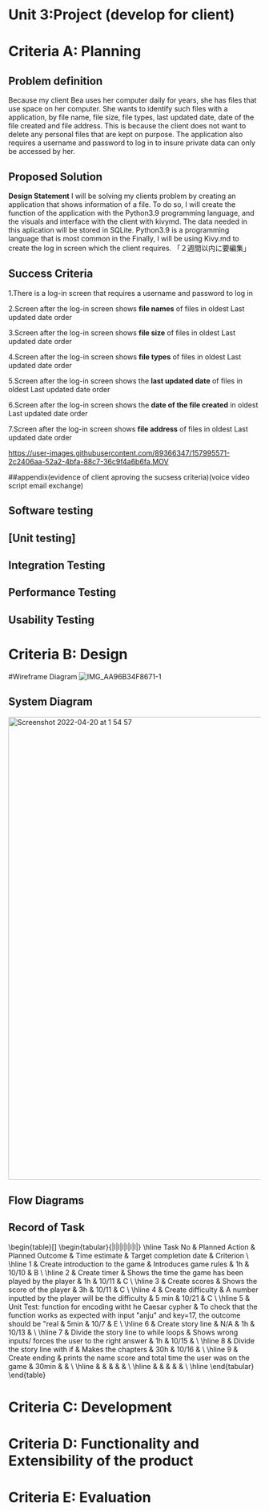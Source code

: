# Unit 3:Project (develop for client) 

# Criteria A: Planning

## Problem definition
Because my client Bea uses her computer daily for years, she has files that use space on her computer. She wants to identify such files with a application, by file name, file size, file types, last updated date, date of the file created and file address. This is because the client does not want to delete any personal files that are kept on purpose. The application also requires a username and password to log in to insure private data can only be accessed by her.

## Proposed Solution
**Design Statement**
I will be solving my clients problem by creating an application that shows information of a file. To do so, I will create the function of the application with the Python3.9 programming language, and the visuals and interface with the client with kivymd. The data needed in this aplication will be stored in SQLite. Python3.9 is a programming language that is most common in the Finally, I will be using Kivy.md to create the log in screen which the client requires. 「２週間以内に要編集」

## Success Criteria

1.There is a log-in screen that requires a username and password to log in

2.Screen after the log-in screen shows **file names** of files in oldest Last updated date order

3.Screen after the log-in screen shows **file size** of files in oldest Last updated date order

4.Screen after the log-in screen shows **file types** of files in oldest Last updated date order

5.Screen after the log-in screen shows the **last updated date** of files in oldest Last updated date order

6.Screen after the log-in screen shows the **date of the file created** in oldest Last updated date order

7.Screen after the log-in screen shows **file address** of files in oldest Last updated date order


https://user-images.githubusercontent.com/89366347/157995571-2c2406aa-52a2-4bfa-88c7-36c9f4a6b6fa.MOV


##appendix(evidence of client aproving the sucsess criteria)(voice video script email exchange)


## Software testing

## [Unit testing]


## Integration Testing


## Performance Testing



## Usability Testing



# Criteria B: Design
#Wireframe Diagram
![IMG_AA96B34F8671-1](https://user-images.githubusercontent.com/89366347/164055907-838a0dc6-4c40-424b-be52-b159aa54c819.jpeg)

## System Diagram
<img width="923" alt="Screenshot 2022-04-20 at 1 54 57" src="https://user-images.githubusercontent.com/89366347/164055778-1ffcb86f-31b0-4ec7-9181-922d4c17c41d.png">


## Flow Diagrams


## Record of Task
\begin{table}[]
\begin{tabular}{|l|l|l|l|l|l|}
\hline
Task No & Planned Action                                          & Planned Outcome                                                                                        & Time estimate & Target completion date & Criterion \\ \hline
1       & Create introduction to the game                         & Introduces game rules                                                                                  & 1h            & 10/10                  & B         \\ \hline
2       & Create timer                                            & Shows the time the game has been played by the player                                                  & 1h            & 10/11                  & C         \\ \hline
3       & Create scores                                           & Shows the score of the player                                                                          & 3h            & 10/11                  & C         \\ \hline
4       & Create difficulty                                       & A number inputted by the player will be the difficulty                                                 & 5 min         & 10/21                  & C         \\ \hline
5       & Unit Test: function for encoding witht he Caesar cypher & To check that the function works as expected with input "anju" and key=17, the outcome should be "real & 5min          & 10/7                   & E         \\ \hline
6       & Create story line                                       & N/A                                                                                                    & 1h            & 10/13                  &           \\ \hline
7       & Divide the story line to while loops                    & Shows wrong inputs/ forces the user to the right answer                                                & 1h            & 10/15                  &           \\ \hline
8       & Divide the story line with if                           & Makes the chapters                                                                                     & 30h           & 10/16                  &           \\ \hline
9       & Create ending                                           & prints the name score and total time the user was on the game                                          & 30min         &                        &           \\ \hline
        &                                                         &                                                                                                        &               &                        &           \\ \hline
        &                                                         &                                                                                                        &               &                        &           \\ \hline
\end{tabular}
\end{table}
# Criteria C: Development

# Criteria D: Functionality and Extensibility of the product

# Criteria E: Evaluation
